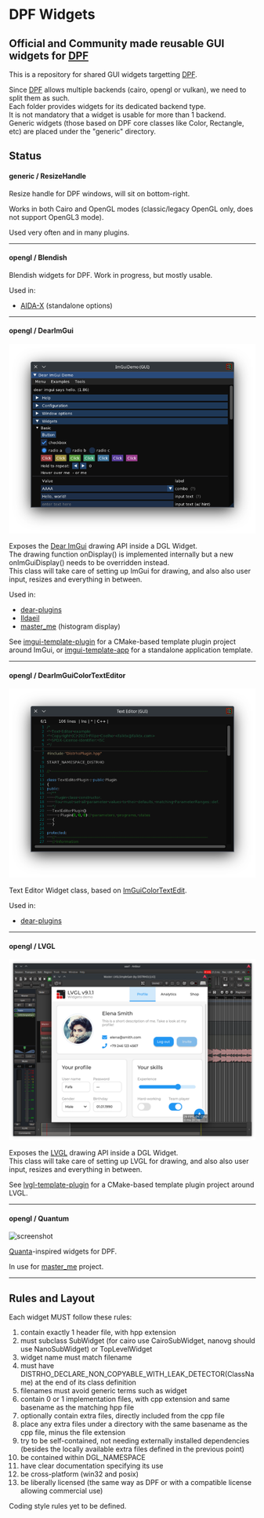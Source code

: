 # DPF Widgets
## Official and Community made reusable GUI widgets for [DPF](https://github.com/DISTRHO/DPF/)

This is a repository for shared GUI widgets targetting [DPF](https://github.com/DISTRHO/DPF/).

Since [DPF](https://github.com/DISTRHO/DPF/) allows multiple backends (cairo, opengl or vulkan), we need to split them as such.  
Each folder provides widgets for its dedicated backend type.  
It is not mandatory that a widget is usable for more than 1 backend.  
Generic widgets (those based on DPF core classes like Color, Rectangle, etc) are placed under the "generic" directory.

## Status

#### generic / ResizeHandle

Resize handle for DPF windows, will sit on bottom-right.

Works in both Cairo and OpenGL modes (classic/legacy OpenGL only, does not support OpenGL3 mode).

Used very often and in many plugins.

---

#### opengl / Blendish

Blendish widgets for DPF.
Work in progress, but mostly usable.

Used in:

- [AIDA-X](https://github.com/AidaDSP/AIDA-X/) (standalone options)

---

#### opengl / DearImGui

![screenshot](https://raw.githubusercontent.com/DISTRHO/dear-plugins/main/plugins/ImGuiDemo/Screenshot.png)

Exposes the [Dear ImGui](https://github.com/ocornut/imgui/) drawing API inside a DGL Widget.  
The drawing function onDisplay() is implemented internally but a new onImGuiDisplay() needs to be overridden instead.  
This class will take care of setting up ImGui for drawing, and also also user input, resizes and everything in between.

Used in:

- [dear-plugins](https://github.com/DISTRHO/dear-plugins)
- [Ildaeil](https://github.com/DISTRHO/Ildaeil)
- [master_me](https://github.com/trummerschlunk/master_me/) (histogram display)

See [imgui-template-plugin](https://github.com/DISTRHO/imgui-template-plugin/) for a CMake-based template plugin project around ImGui,
or [imgui-template-app](https://github.com/DISTRHO/imgui-template-app/) for a standalone application template.

---

#### opengl / DearImGuiColorTextEditor

![screenshot](https://raw.githubusercontent.com/DISTRHO/dear-plugins/main/plugins/TextEditor/Screenshot.png)

Text Editor Widget class, based on [ImGuiColorTextEdit](https://github.com/BalazsJako/ImGuiColorTextEdit/).

Used in:

- [dear-plugins](https://github.com/DISTRHO/dear-plugins)

---

#### opengl / LVGL

![screenshot](https://raw.githubusercontent.com/DISTRHO/lvgl-template-plugin/main/Screenshot.png)

Exposes the [LVGL](https://github.com/lvgl/lvgl) drawing API inside a DGL Widget.  
This class will take care of setting up LVGL for drawing, and also also user input, resizes and everything in between.

See [lvgl-template-plugin](https://github.com/DISTRHO/lvgl-template-plugin/) for a CMake-based template plugin project around LVGL.

---

#### opengl / Quantum

![screenshot](https://raw.githubusercontent.com/trummerschlunk/master_me/master/img/screenshot-expert.png)

[Quanta](https://forum.cockos.com/showthread.php?t=269437)-inspired widgets for DPF.

In use for [master_me](https://github.com/trummerschlunk/master_me/) project.

---

## Rules and Layout

Each widget MUST follow these rules:

 1. contain exactly 1 header file, with hpp extension
 2. must subclass SubWidget (for cairo use CairoSubWidget, nanovg should use NanoSubWidget) or TopLevelWidget
 3. widget name must match filename
 4. must have DISTRHO_DECLARE_NON_COPYABLE_WITH_LEAK_DETECTOR(ClassName) at the end of its class definition
 5. filenames must avoid generic terms such as widget
 6. contain 0 or 1 implementation files, with cpp extension and same basename as the matching hpp file
 7. optionally contain extra files, directly included from the cpp file
 8. place any extra files under a directory with the same basename as the cpp file, minus the file extension
 9. try to be self-contained, not needing externally installed dependencies (besides the locally available extra files defined in the previous point)
10. be contained within DGL_NAMESPACE
11. have clear documentation specifying its use
12. be cross-platform (win32 and posix)
13. be liberally licensed (the same way as DPF or with a compatible license allowing commercial use)

Coding style rules yet to be defined.
